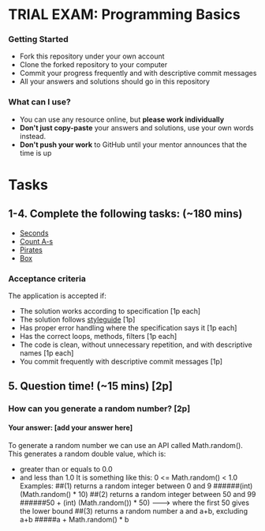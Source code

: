 # TRIAL EXAM: Programming Basics

### Getting Started
 - Fork this repository under your own account
 - Clone the forked repository to your computer
 - Commit your progress frequently and with descriptive commit messages
 - All your answers and solutions should go in this repository

### What can I use?
- You can use any resource online, but **please work individually**
- **Don't just copy-paste** your answers and solutions, use your own words instead.
- **Don't push your work** to GitHub until your mentor announces that the time is up


# Tasks
## 1-4. Complete the following tasks: (~180 mins)

- [Seconds](seconds/Seconds.java)
- [Count A-s](countas/CountAs.java)
- [Pirates](pirates/Pirates.java)
- [Box](box/Box.java)

### Acceptance criteria
The application is accepted if:
- The solution works according to specification [1p each]
- The solution follows [styleguide](https://github.com/greenfox-academy/teaching-materials/blob/master/styleguide/java.md) [1p]
- Has proper error handling where the specification says it [1p each]
- Has the correct loops, methods, filters [1p each]
- The code is clean, without unnecessary repetition, and with descriptive names [1p each]
- You commit frequently with descriptive commit messages [1p]

## 5. Question time! (~15 mins) [2p]

### How can you generate a random number? [2p]
#### Your answer: [add your answer here]

To generate a random number we can use an API called Math.random(). This generates a random double value, which is:
  - greater than or equals to 0.0
  - and less than 1.0
 It is something like this: 0 <= Math.random() < 1.0
Examples:
##(1) returns a random integer between 0 and 9
######(int) (Math.random() * 10)
##(2) returns a random integer between 50 and 99
######50 + (int) (Math.random()) * 50) ---> where the first 50 gives the lower bound
##(3) returns a random number a and a+b, excluding a+b
#####a + Math.random() * b
